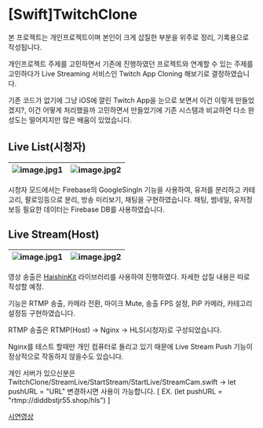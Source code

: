 # [Swift]TwitchClone

본 프로젝트는 개인프로젝트이며 본인이 크게 삽질한 부분을 위주로 정리, 기록용으로 작성됩니다.

개인프로젝트 주제를 고민하면서 기존에 진행하였던 프로젝트와 연계할 수 있는 주제를 고민하다가 Live Streaming 서비스인 Twitch App Cloning 해보기로 결정하였습니다.

기존 코드가 없기에 그냥 iOS에 깔린 Twitch App을 눈으로 보면서 이건 이렇게 만들었겠지?, 이건 어떻게 처리했을까 고민하면서 만들었기에 기존 시스템과 비교하면 다소 완성도는 떨어지지만 많은 배움이 있었습니다.

## Live List(시청자)

![image.jpg1](https://velog.velcdn.com/images/diddbstjr55/post/9777127e-1320-49db-8e5d-d97eb05b10eb/image.PNG) |![image.jpg2](https://velog.velcdn.com/images/diddbstjr55/post/ce44f7ef-64f4-4fb6-b5ba-1411ed5f93e9/image.PNG)
--- | --- |

시청자 모드에서는 Firebase의 GoogleSingIn 기능을 사용하여, 유저를 분리하고  카테고리, 팔로잉등으로 분리, 방송 미리보기, 채팅을 구현하였습니다.
채팅, 썸네일, 유저정보등 필요한 데이터는 Firebase DB를 사용하였습니다.


## Live Stream(Host)
![image.jpg1](https://velog.velcdn.com/images/diddbstjr55/post/e269d105-8427-4158-9130-bd74e6e1415a/image.PNG) |![image.jpg2](https://velog.velcdn.com/images/diddbstjr55/post/db04aee0-6072-48ca-9113-7e39ee0f7609/image.PNG)
--- | --- | 

영상 송출은 <a href='https://github.com/shogo4405/HaishinKit.swift.git' target='_blank'>HaishinKit</a> 라이브러리를 사용하여 진행하였다.
자세한 삽질 내용은 따로 작성할 예정.

기능은 RTMP 송출, 카메라 전환, 마이크 Mute, 송출 FPS 설정, PiP 카메라, 카테고리 설정등 구현하였습니다.

RTMP 송출은 RTMP(Host) -> Nginx -> HLS(시청자)로 구성되었습니다.

Nginx를 테스트 할때만 개인 컴퓨터로 돌리고 있기 때문에 Live Stream Push 기능이 정상적으로 작동하지 않을수도 있습니다.

개인 서버가 있으신분은 TwitchClone/StreamLive/StartStream/StartLive/StreamCam.swift -> let pushURL = "URL" 변경하시면 사용이 가능합니다. [ EX. (let pushURL = "rtmp://diddbstjr55.shop/hls") ]






<a href='https://youtu.be/nMAJOGl9hnk?si=VhaxuF3HMdXN9egO'>시연영상</a>
